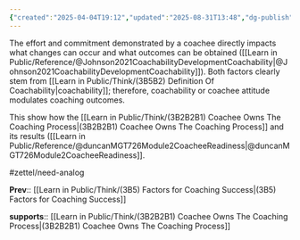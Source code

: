 ```yaml
---
{"created":"2025-04-04T19:12","updated":"2025-08-31T13:48","dg-publish":true,"dg-permalink":"3b5b-coachee-attitude-effect","id":"3b5b","dg-path":"Think/(3B5B) Coachee Attitude Modulates Coaching Efficacy.md","permalink":"/3b5b-coachee-attitude-effect/","dgPassFrontmatter":true,"noteIcon":"1"}
---
```


The effort and commitment demonstrated by a coachee directly impacts what changes can occur and what outcomes can be obtained ([[Learn in Public/Reference/@Johnson2021CoachabilityDevelopmentCoachability\|@Johnson2021CoachabilityDevelopmentCoachability]]). Both factors clearly stem from [[Learn in Public/Think/(3B5B2) Definition Of Coachability\|coachability]]; therefore, coachability or coachee attitude modulates coaching outcomes. 

This show how the [[Learn in Public/Think/(3B2B2B1) Coachee Owns The Coaching Process\|(3B2B2B1) Coachee Owns The Coaching Process]] and its results ([[Learn in Public/Reference/@duncanMGT726Module2CoacheeReadiness\|@duncanMGT726Module2CoacheeReadiness]]. 

#zettel/need-analog 

**Prev**:: [[Learn in Public/Think/(3B5) Factors for Coaching Success\|(3B5) Factors for Coaching Success]]

**supports**:: [[Learn in Public/Think/(3B2B2B1) Coachee Owns The Coaching Process\|(3B2B2B1) Coachee Owns The Coaching Process]]

